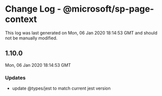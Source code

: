 # Change Log - @microsoft/sp-page-context

This log was last generated on Mon, 06 Jan 2020 18:14:53 GMT and should not be manually modified.

## 1.10.0
Mon, 06 Jan 2020 18:14:53 GMT

### Updates

- update @types/jest to match current jest version


